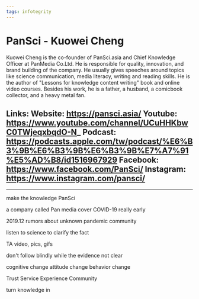 ```yaml
---
tags: infotegrity
---
```

# PanSci - Kuowei Cheng 
Kuowei Cheng is the co-founder of PanSci.asia and Chief Knowledge Officer at PanMedia Co.Ltd.
He is responsible for quality, innovation, and brand building of the company. 
He usually gives speeches around topics like science communication, media literacy, writing and reading skills.
He is the author of "Lessons for knowledge content writing" book and online video courses.
Besides his work, he is a father, a husband, a comicbook collector, and a heavy metal fan.

Links:
Website: https://pansci.asia/
Youtube: https://www.youtube.com/channel/UCuHHKbwC0TWjeqxbqdO-N_
Podcast: https://podcasts.apple.com/tw/podcast/%E6%B3%9B%E6%B3%9B%E6%B3%9B%E7%A7%91%E5%AD%B8/id1516967929
Facebook: https://www.facebook.com/PanSci/
Instagram: https://www.instagram.com/pansci/
-----



----
make the knowledge 
PanSci

a company called Pan media
cover COVID-19 really early

2019.12
rumors about unknown pandemic
community



listen to science
to clarify the fact


TA
video, pics, gifs

don't follow blindly while the evidence not clear



cognitive change
attitude change
behavior change


Trust
Service
Experience
Community


turn knowledge in


